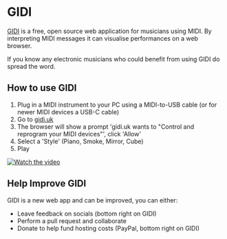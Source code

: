 # GIDI

[GIDI](https://gidi.uk) is a free, open source web application for musicians using MIDI. By interpreting MIDI messages it can visualise performances on a web browser.

If you know any electronic musicians who could benefit from using GIDI do spread the word.

## How to use GIDI

1. Plug in a MIDI instrument to your PC using a MIDI-to-USB cable (or for newer MIDI devices a USB-C cable)
2. Go to [gidi.uk](https://gidi.uk)
3. The browser will show a prompt 'gidi.uk wants to "Control and reprogram your MIDI devices"', click 'Allow'
4. Select a 'Style' (Piano, Smoke, Mirror, Cube)
5. Play

[![Watch the video](https://img.youtube.com/vi/Zose4-HlfTA/maxresdefault.jpg)](https://www.youtube.com/watch?v=Zose4-HlfTA)

## Help Improve GIDI

GIDI is a new web app and can be improved, you can either:

- Leave feedback on socials (bottom right on GIDI)
- Perform a pull request and collaborate
- Donate to help fund hosting costs (PayPal, bottom right on GIDI)
